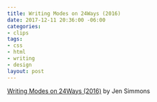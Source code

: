 ```yaml
---
title: Writing Modes on 24Ways (2016)
date: 2017-12-11 20:36:00 -06:00
categories:
- clips
tags:
- css
- html
- writing
- design
layout: post
---
```


[Writing Modes on 24Ways (2016)](https://24ways.org/2016/css-writing-modes/) by Jen Simmons

